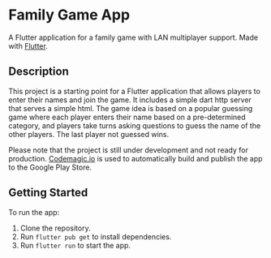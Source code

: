 # Family Game App

A Flutter application for a family game with LAN multiplayer support. Made with [Flutter](https://flutter.dev/).

## Description

This project is a starting point for a Flutter application that allows players to enter their names and join the game. It includes a simple dart http server that serves a simple html. The game idea is based on a popular guessing game where each player enters their name based on a pre-determined category, and players take turns asking questions to guess the name of the other players. The last player not guessed wins.

Please note that the project is still under development and not ready for production.
[Codemagic.io](https://codemagic.io/) is used to automatically build and publish the app to the Google Play Store.

## Getting Started

To run the app:

1. Clone the repository.
2. Run `flutter pub get` to install dependencies.
3. Run `flutter run` to start the app.